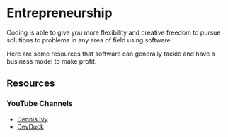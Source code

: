 # Entrepreneurship
Coding is able to give you more flexibility and creative freedom to pursue solutions to problems in any area of field using software. 

Here are some resources that software can generally tackle and have a business model to make profit. 

## Resources

### YouTube Channels
- [Dennis Ivy](https://www.youtube.com/channel/UCTZRcDjjkVajGL6wd76UnGg)
- [DevDuck](https://www.youtube.com/channel/UCVyRiMvfUNMA1UPlDPzG5Ow)